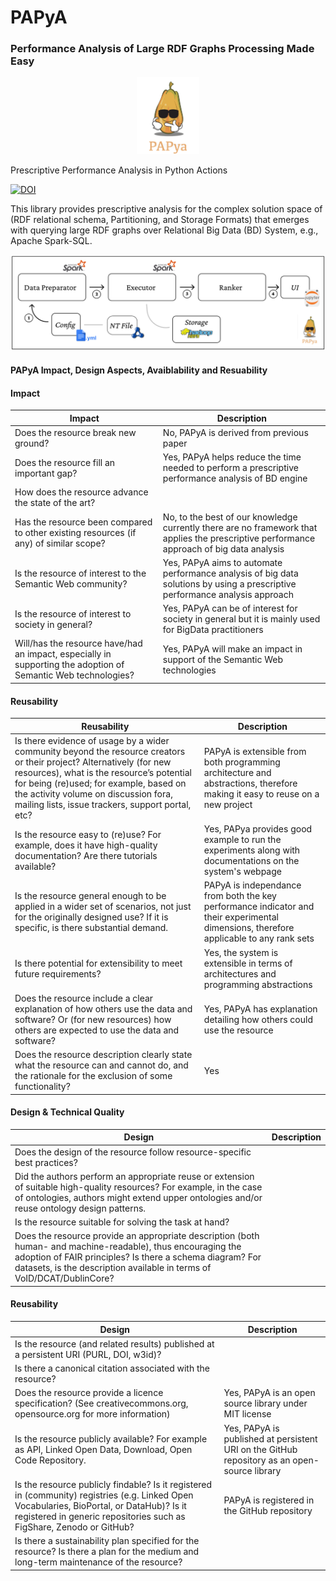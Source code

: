 # PAPyA
### Performance Analysis of Large RDF Graphs Processing Made Easy

<p align="center">
<img src="https://github.com/DataSystemsGroupUT/PAPyA/raw/main/figs/papayalogo.png" width="100"/>
</p>


Prescriptive Performance Analysis in Python Actions 

[![DOI](https://zenodo.org/badge/487547762.svg)](https://zenodo.org/badge/latestdoi/487547762)

This library provides prescriptive analysis for the complex solution space of (RDF relational schema, Partitioning, and Storage Formats) that emerges with querying large RDF graphs over Relational Big Data (BD) System, e.g., Apache Spark-SQL.

<p align="center">
<img src="https://github.com/DataSystemsGroupUT/PAPyA/raw/main/figs/systemArchitecture.png"/>
</p>


#### PAPyA Impact, Design Aspects, Avaiblability and Resuability 

#### Impact

| Impact  | Description |
| ------------- | ------------- |
| Does the resource break new ground? | No, PAPyA is derived from previous paper |
| Does the resource fill an important gap? | Yes, PAPyA helps reduce the time needed to perform a prescriptive performance analysis of BD engine |
|How does the resource advance the state of the art?||
|Has the resource been compared to other existing resources (if any) of similar scope?|No, to the best of our knowledge currently there are no framework that applies the prescriptive performance approach of big data analysis|
|Is the resource of interest to the Semantic Web community?|Yes, PAPyA aims to automate performance analysis of big data solutions by using a prescriptive performance analysis approach|
|Is the resource of interest to society in general?|Yes, PAPyA can be of interest for society in general but it is mainly used for BigData practitioners|
|Will/has the resource have/had an impact, especially in supporting the adoption of Semantic Web technologies?|Yes, PAPyA will make an impact in support of the Semantic Web technologies|

#### Reusability

| Reusability  | Description |
| ------------- | ------------- |
|Is there evidence of usage by a wider community beyond the resource creators or their project? Alternatively (for new resources), what is the resource’s potential for being (re)used; for example, based on the activity volume on discussion fora, mailing lists, issue trackers, support portal, etc?|PAPyA is extensible from both programming architecture and abstractions, therefore making it easy to reuse on a new project|
|Is the resource easy to (re)use? For example, does it have high-quality documentation? Are there tutorials available?|Yes, PAPya provides good example to run the experiments along with documentations on the system's webpage|
|Is the resource general enough to be applied in a wider set of scenarios, not just for the originally designed use? If it is specific, is there substantial demand.|PAPyA is independance from both the key performance indicator and their experimental dimensions, therefore applicable to any rank sets|
|Is there potential for extensibility to meet future requirements?|Yes, the system is extensible in terms of architectures and programming abstractions|
|Does the resource include a clear explanation of how others use the data and software? Or (for new resources) how others are expected to use the data and software?|Yes, PAPyA has explanation detailing how others could use the resource|
|Does the resource description clearly state what the resource can and cannot do, and the rationale for the exclusion of some functionality?|Yes|

#### Design & Technical Quality

| Design  | Description |
| ------------- | ------------- |
|Does the design of the resource follow resource-specific best practices?||
|Did the authors perform an appropriate reuse or extension of suitable high-quality resources? For example, in the case of ontologies, authors might extend upper ontologies and/or reuse ontology design patterns.||
|Is the resource suitable for solving the task at hand?||
|Does the resource provide an appropriate description (both human- and machine-readable), thus encouraging the adoption of FAIR principles? Is there a schema diagram? For datasets, is the description available in terms of VoID/DCAT/DublinCore?||

#### Reusability

| Design  | Description |
| ------------- | ------------- |
|Is the resource (and related results) published at a persistent URI (PURL, DOI, w3id)?||
|Is there a canonical citation associated with the resource?||
|Does the resource provide a licence specification? (See creativecommons.org, opensource.org for more information)|Yes, PAPyA is an open source library under MIT license|
|Is the resource publicly available? For example as API, Linked Open Data, Download, Open Code Repository.|Yes, PAPyA is published at persistent URI on the GitHub repository as an open-source library|
|Is the resource publicly findable? Is it registered in (community) registries (e.g. Linked Open Vocabularies, BioPortal, or DataHub)? Is it registered in generic repositories such as FigShare, Zenodo or GitHub?|PAPyA is registered in the GitHub repository|
|Is there a sustainability plan specified for the resource? Is there a plan for the medium and long-term maintenance of the resource?||